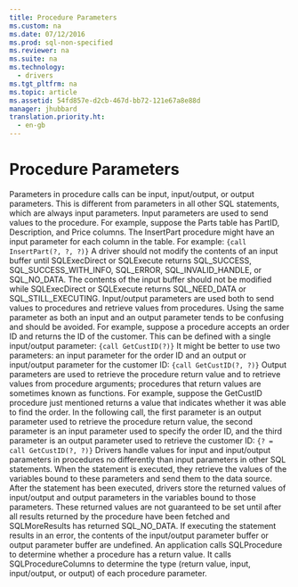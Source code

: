 ```yaml
---
title: Procedure Parameters
ms.custom: na
ms.date: 07/12/2016
ms.prod: sql-non-specified
ms.reviewer: na
ms.suite: na
ms.technology: 
  - drivers
ms.tgt_pltfrm: na
ms.topic: article
ms.assetid: 54fd857e-d2cb-467d-bb72-121e67a8e88d
manager: jhubbard
translation.priority.ht: 
  - en-gb
---
```

# Procedure Parameters
<?xml version="1.0" encoding="utf-8"?>
<developerConceptualDocument xmlns="http://ddue.schemas.microsoft.com/authoring/2003/5" xmlns:xlink="http://www.w3.org/1999/xlink" xmlns:xsi="http://www.w3.org/2001/XMLSchema-instance" xsi:schemaLocation="http://ddue.schemas.microsoft.com/authoring/2003/5 http://dduestorage.blob.core.windows.net/ddueschema/developer.xsd">
  <introduction>
    <para>Parameters in procedure calls can be input, input/output, or output parameters. This is different from parameters in all other SQL statements, which are always input parameters.</para>
    <para>Input parameters are used to send values to the procedure. For example, suppose the Parts table has PartID, Description, and Price columns. The InsertPart procedure might have an input parameter for each column in the table. For example:</para>
    <code>{call InsertPart(?, ?, ?)}</code>
    <para>A driver should not modify the contents of an input buffer until <legacyBold>SQLExecDirect</legacyBold> or <legacyBold>SQLExecute</legacyBold> returns SQL_SUCCESS, SQL_SUCCESS_WITH_INFO, SQL_ERROR, SQL_INVALID_HANDLE, or SQL_NO_DATA. The contents of the input buffer should not be modified while <legacyBold>SQLExecDirect</legacyBold> or <legacyBold>SQLExecute</legacyBold> returns SQL_NEED_DATA or SQL_STILL_EXECUTING.</para>
    <para>Input/output parameters are used both to send values to procedures and retrieve values from procedures. Using the same parameter as both an input and an output parameter tends to be confusing and should be avoided. For example, suppose a procedure accepts an order ID and returns the ID of the customer. This can be defined with a single input/output parameter:</para>
    <code>{call GetCustID(?)}</code>
    <para>It might be better to use two parameters: an input parameter for the order ID and an output or input/output parameter for the customer ID:</para>
    <code>{call GetCustID(?, ?)}</code>
    <para>Output parameters are used to retrieve the procedure return value and to retrieve values from procedure arguments; procedures that return values are sometimes known as <legacyItalic>functions</legacyItalic>. For example, suppose the <legacyBold>GetCustID</legacyBold> procedure just mentioned returns a value that indicates whether it was able to find the order. In the following call, the first parameter is an output parameter used to retrieve the procedure return value, the second parameter is an input parameter used to specify the order ID, and the third parameter is an output parameter used to retrieve the customer ID:</para>
    <code>{? = call GetCustID(?, ?)}</code>
    <para>Drivers handle values for input and input/output parameters in procedures no differently than input parameters in other SQL statements. When the statement is executed, they retrieve the values of the variables bound to these parameters and send them to the data source.</para>
    <para>After the statement has been executed, drivers store the returned values of input/output and output parameters in the variables bound to those parameters. These returned values are not guaranteed to be set until after all results returned by the procedure have been fetched and <legacyBold>SQLMoreResults</legacyBold> has returned SQL_NO_DATA. If executing the statement results in an error, the contents of the input/output parameter buffer or output parameter buffer are undefined.</para>
    <para>An application calls <legacyBold>SQLProcedure</legacyBold> to determine whether a procedure has a return value. It calls <legacyBold>SQLProcedureColumns</legacyBold> to determine the type (return value, input, input/output, or output) of each procedure parameter.</para>
  </introduction>
  <relatedTopics />
</developerConceptualDocument>